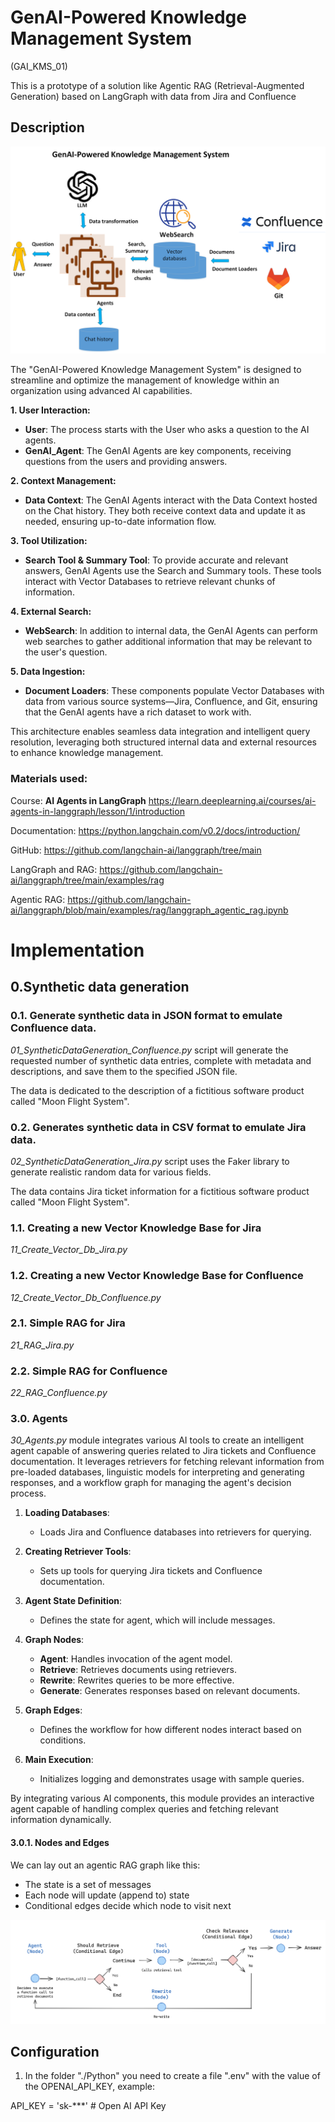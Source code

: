 # GenAI-Powered Knowledge Management System 
(GAI_KMS_01)

This is a prototype of a solution like 
Agentic RAG (Retrieval-Augmented Generation) based on LangGraph with data from Jira and Confluence

## Description

![GenAI_Powered_KMS_02.png](Images%2FGenAI_Powered_KMS_02.png)

The "GenAI-Powered Knowledge Management System" is designed to streamline and optimize the management of knowledge within an organization using advanced AI capabilities.

**1. User Interaction:**

* **User**: The process starts with the User who asks a question to the AI agents.
* **GenAI_Agent**: The GenAI Agents are key components, receiving questions from the users and providing answers.

**2. Context Management:**

* **Data Context**: The GenAI Agents interact with the Data Context hosted on the Chat history. They both receive context data and update it as needed, ensuring up-to-date information flow.

**3. Tool Utilization:**

* **Search Tool & Summary Tool**: To provide accurate and relevant answers, GenAI Agents use the Search and Summary tools. These tools interact with Vector Databases to retrieve relevant chunks of information.

**4. External Search:**

* **WebSearch**: In addition to internal data, the GenAI Agents can perform web searches to gather additional information that may be relevant to the user's question.

**5. Data Ingestion:**

* **Document Loaders**: These components populate Vector Databases with data from various source systems—Jira, Confluence, and Git, ensuring that the GenAI agents have a rich dataset to work with.


This architecture enables seamless data integration and intelligent query resolution, leveraging both structured internal data and external resources to enhance knowledge management.

### Materials used:

Course: **AI Agents in LangGraph** https://learn.deeplearning.ai/courses/ai-agents-in-langgraph/lesson/1/introduction

Documentation: https://python.langchain.com/v0.2/docs/introduction/

GitHub: https://github.com/langchain-ai/langgraph/tree/main

LangGraph and RAG: https://github.com/langchain-ai/langgraph/tree/main/examples/rag

Agentic RAG: https://github.com/langchain-ai/langgraph/blob/main/examples/rag/langgraph_agentic_rag.ipynb

# Implementation

## 0.Synthetic data generation

### 0.1. Generate synthetic data in JSON format to emulate Confluence data.
_01_SyntheticDataGeneration_Confluence.py_ script will generate the requested number of synthetic data entries, 
complete with metadata and descriptions, and save them to the specified JSON file.

The data is dedicated to the description of a fictitious software product called "Moon Flight System".

### 0.2. Generates synthetic data in CSV format to emulate Jira data.

_02_SyntheticDataGeneration_Jira.py_ script uses the Faker library to generate realistic random data for various fields.

The data contains Jira ticket information for a fictitious software product called "Moon Flight System".

### 1.1. Creating a new Vector Knowledge Base for Jira

_11_Create_Vector_Db_Jira.py_

### 1.2. Creating a new Vector Knowledge Base for Confluence

_12_Create_Vector_Db_Confluence.py_

### 2.1. Simple RAG for Jira

_21_RAG_Jira.py_

### 2.2. Simple RAG for Confluence
_22_RAG_Confluence.py_

### 3.0. Agents

_30_Agents.py_ module integrates various AI tools to create an intelligent agent capable of answering queries 
related to Jira tickets and Confluence documentation. 
It leverages retrievers for fetching relevant information from pre-loaded databases, 
linguistic models for interpreting and generating responses, 
and a workflow graph for managing the agent's decision process.

1. **Loading Databases**:
   - Loads Jira and Confluence databases into retrievers for querying.

2. **Creating Retriever Tools**:
   - Sets up tools for querying Jira tickets and Confluence documentation.

3. **Agent State Definition**:
   - Defines the state for agent, which will include messages.

4. **Graph Nodes**:
   - **Agent**: Handles invocation of the agent model.
   - **Retrieve**: Retrieves documents using retrievers.
   - **Rewrite**: Rewrites queries to be more effective.
   - **Generate**: Generates responses based on relevant documents.

5. **Graph Edges**:
   - Defines the workflow for how different nodes interact based on conditions.

6. **Main Execution**:
   - Initializes logging and demonstrates usage with sample queries.

By integrating various AI components, this module provides an interactive agent capable of handling complex queries 
and fetching relevant information dynamically.

#### 3.0.1. Nodes and Edges

We can lay out an agentic RAG graph like this:

* The state is a set of messages
* Each node will update (append to) state
* Conditional edges decide which node to visit next

![Nodes_Edges_01.png](Images%2FNodes_Edges_01.png)

## Configuration
1. In the folder "./Python" you need to create a file ".env" with the value of the OPENAI_API_KEY, example:

API_KEY = 'sk-***' # Open AI API Key